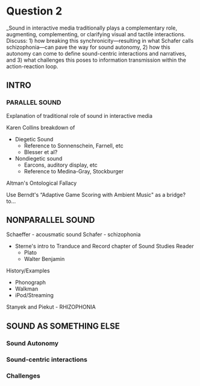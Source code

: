 # Question 2

_Sound in interactive media traditionally plays a complementary role, augmenting, complementing, or clarifying visual and tactile interactions. Discuss: 1) how breaking this synchronicity—resulting in what Schafer calls schizophonia—can pave the way for sound autonomy, 2) how this autonomy can come to define sound-centric interactions and narratives, and 3) what challenges this poses to information transmission within the action-reaction loop.

## INTRO

### PARALLEL SOUND

Explanation of traditional role of sound in interactive media

Karen Collins breakdown of
- Diegetic Sound
	- Reference to Sonnenschein, Farnell, etc
	- Blesser et al?
- Nondiegetic sound
	- Earcons, auditory display, etc
	- Reference to Medina-Gray, Stockburger

Altman's Ontological Fallacy

Use Berndt's “Adaptive Game Scoring with Ambient Music" as a bridge? to...

## NONPARALLEL SOUND

Schaeffer - acousmatic sound
Schafer - schizophonia
- Sterne's intro to Tranduce and Record chapter of Sound Studies Reader
	- Plato 
	- Walter Benjamin

History/Examples
- Phonograph
- Walkman
- iPod/Streaming

Stanyek and Piekut - RHIZOPHONIA

## SOUND AS SOMETHING ELSE

### Sound Autonomy

### Sound-centric interactions

### Challenges






